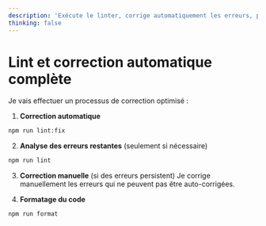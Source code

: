 ```yaml
---
description: 'Exécute le linter, corrige automatiquement les erreurs, puis analyse et corrige manuellement les erreurs restantes'
thinking: false
---
```


# Lint et correction automatique complète

Je vais effectuer un processus de correction optimisé :

1. **Correction automatique**

```bash
npm run lint:fix
```

2. **Analyse des erreurs restantes** (seulement si nécessaire)

```bash
npm run lint
```

3. **Correction manuelle** (si des erreurs persistent)
   Je corrige manuellement les erreurs qui ne peuvent pas être auto-corrigées.

4. **Formatage du code**

```bash
npm run format
```
